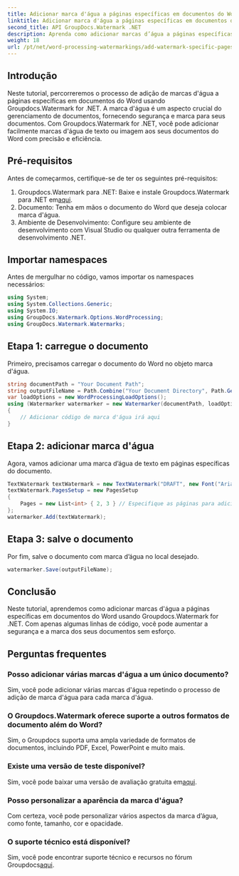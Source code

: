 ```yaml
---
title: Adicionar marca d'água a páginas específicas em documentos do Word
linktitle: Adicionar marca d'água a páginas específicas em documentos do Word
second_title: API GroupDocs.Watermark .NET
description: Aprenda como adicionar marcas d’água a páginas específicas em documentos do Word sem esforço usando o Groupdocs para .NET. Melhore a segurança e a marca dos documentos.
weight: 18
url: /pt/net/word-processing-watermarkings/add-watermark-specific-pages-word-docs/
---
```

## Introdução
Neste tutorial, percorreremos o processo de adição de marcas d'água a páginas específicas em documentos do Word usando Groupdocs.Watermark for .NET. A marca d'água é um aspecto crucial do gerenciamento de documentos, fornecendo segurança e marca para seus documentos. Com Groupdocs.Watermark for .NET, você pode adicionar facilmente marcas d'água de texto ou imagem aos seus documentos do Word com precisão e eficiência.
## Pré-requisitos
Antes de começarmos, certifique-se de ter os seguintes pré-requisitos:
1.  Groupdocs.Watermark para .NET: Baixe e instale Groupdocs.Watermark para .NET em[aqui](https://releases.groupdocs.com/Watermark/net/).
2. Documento: Tenha em mãos o documento do Word que deseja colocar marca d'água.
3. Ambiente de Desenvolvimento: Configure seu ambiente de desenvolvimento com Visual Studio ou qualquer outra ferramenta de desenvolvimento .NET.

## Importar namespaces
Antes de mergulhar no código, vamos importar os namespaces necessários:
```csharp
using System;
using System.Collections.Generic;
using System.IO;
using GroupDocs.Watermark.Options.WordProcessing;
using GroupDocs.Watermark.Watermarks;
```
## Etapa 1: carregue o documento
Primeiro, precisamos carregar o documento do Word no objeto marca d'água.
```csharp
string documentPath = "Your Document Path";
string outputFileName = Path.Combine("Your Document Directory", Path.GetFileName(documentPath));
var loadOptions = new WordProcessingLoadOptions();
using (Watermarker watermarker = new Watermarker(documentPath, loadOptions))
{
    // Adicionar código de marca d'água irá aqui
}
```
## Etapa 2: adicionar marca d'água
Agora, vamos adicionar uma marca d’água de texto em páginas específicas do documento.
```csharp
TextWatermark textWatermark = new TextWatermark("DRAFT", new Font("Arial", 42));
textWatermark.PagesSetup = new PagesSetup
{
    Pages = new List<int> { 2, 3 } // Especifique as páginas para adicionar a marca d'água
};
watermarker.Add(textWatermark);
```
## Etapa 3: salve o documento
Por fim, salve o documento com marca d’água no local desejado.
```csharp
watermarker.Save(outputFileName);
```

## Conclusão
Neste tutorial, aprendemos como adicionar marcas d'água a páginas específicas em documentos do Word usando Groupdocs.Watermark for .NET. Com apenas algumas linhas de código, você pode aumentar a segurança e a marca dos seus documentos sem esforço.
## Perguntas frequentes
### Posso adicionar várias marcas d'água a um único documento?
Sim, você pode adicionar várias marcas d'água repetindo o processo de adição de marca d'água para cada marca d'água.
### O Groupdocs.Watermark oferece suporte a outros formatos de documento além do Word?
Sim, o Groupdocs suporta uma ampla variedade de formatos de documentos, incluindo PDF, Excel, PowerPoint e muito mais.
### Existe uma versão de teste disponível?
 Sim, você pode baixar uma versão de avaliação gratuita em[aqui](https://releases.groupdocs.com/).
### Posso personalizar a aparência da marca d'água?
Com certeza, você pode personalizar vários aspectos da marca d’água, como fonte, tamanho, cor e opacidade.
### O suporte técnico está disponível?
 Sim, você pode encontrar suporte técnico e recursos no fórum Groupdocs[aqui](https://forum.groupdocs.com/c/watermark/19).